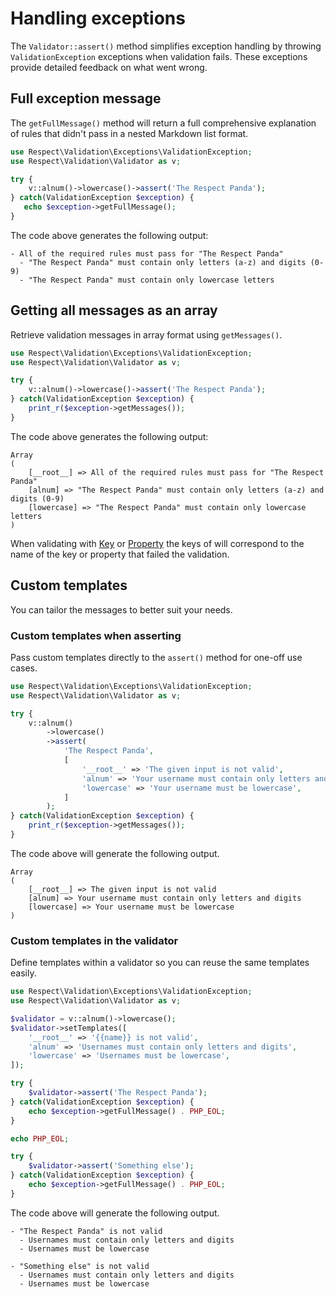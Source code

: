 # Handling exceptions

The `Validator::assert()` method simplifies exception handling by throwing `ValidationException` exceptions when validation fails. These exceptions provide detailed feedback on what went wrong.
## Full exception message

The `getFullMessage()` method will return a full comprehensive explanation of rules that didn't pass in a nested Markdown list format.

```php
use Respect\Validation\Exceptions\ValidationException;
use Respect\Validation\Validator as v;

try {
    v::alnum()->lowercase()->assert('The Respect Panda');
} catch(ValidationException $exception) {
   echo $exception->getFullMessage();
}
```

The code above generates the following output:

```no-highlight
- All of the required rules must pass for "The Respect Panda"
  - "The Respect Panda" must contain only letters (a-z) and digits (0-9)
  - "The Respect Panda" must contain only lowercase letters
```

## Getting all messages as an array

Retrieve validation messages in array format using `getMessages()`.

```php
use Respect\Validation\Exceptions\ValidationException;
use Respect\Validation\Validator as v;

try {
    v::alnum()->lowercase()->assert('The Respect Panda');
} catch(ValidationException $exception) {
    print_r($exception->getMessages());
}
```

The code above generates the following output:

```no-highlight
Array
(
    [__root__] => All of the required rules must pass for "The Respect Panda"
    [alnum] => "The Respect Panda" must contain only letters (a-z) and digits (0-9)
    [lowercase] => "The Respect Panda" must contain only lowercase letters
)
```

When validating with [Key](rules/Key.md) or [Property](rules/Property.md) the keys of will correspond to the name of the key or property that failed the validation.
## Custom templates

You can tailor the messages to better suit your needs.

### Custom templates when asserting

Pass custom templates directly to the `assert()` method for one-off use cases.

```php
use Respect\Validation\Exceptions\ValidationException;
use Respect\Validation\Validator as v;

try {
    v::alnum()
	    ->lowercase()
	    ->assert(
		    'The Respect Panda',
			[
			    '__root__' => 'The given input is not valid',
			    'alnum' => 'Your username must contain only letters and digits',
			    'lowercase' => 'Your username must be lowercase',
			]
		);
} catch(ValidationException $exception) {
    print_r($exception->getMessages());
}
```

The code above will generate the following output.

```no-highlight
Array
(
    [__root__] => The given input is not valid
    [alnum] => Your username must contain only letters and digits
    [lowercase] => Your username must be lowercase
)
```

### Custom templates in the validator

Define templates within a validator so you can reuse the same templates easily.

```php
use Respect\Validation\Exceptions\ValidationException;
use Respect\Validation\Validator as v;

$validator = v::alnum()->lowercase();
$validator->setTemplates([
    '__root__' => '{{name}} is not valid',
    'alnum' => 'Usernames must contain only letters and digits',
    'lowercase' => 'Usernames must be lowercase',
]);

try {
    $validator->assert('The Respect Panda');
} catch(ValidationException $exception) {
    echo $exception->getFullMessage() . PHP_EOL;
}

echo PHP_EOL;

try {
    $validator->assert('Something else');
} catch(ValidationException $exception) {
    echo $exception->getFullMessage() . PHP_EOL;
}
```

The code above will generate the following output.

```no-highlight
- "The Respect Panda" is not valid
  - Usernames must contain only letters and digits
  - Usernames must be lowercase

- "Something else" is not valid
  - Usernames must contain only letters and digits
  - Usernames must be lowercase
```
